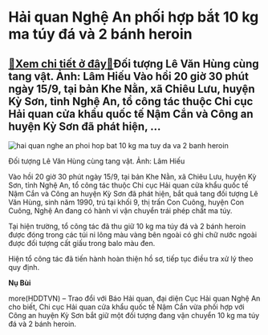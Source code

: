 Hải quan Nghệ An phối hợp bắt 10 kg ma túy đá và 2 bánh heroin
==============================================================

[:gift:Xem chi tiết ở đây:gift:](https://hddtvn.com/hai-quan-nghe-an-phoi-hop-bat-10-kg-ma-tuy-da-va-2-banh-heroin/)Đối tượng Lê Văn Hùng cùng tang vật. Ảnh: Lâm Hiếu Vào hồi 20 giờ 30 phút ngày 15/9, tại bản Khe Nằn, xã Chiêu Lưu, huyện Kỳ Sơn, tỉnh Nghệ An, tổ công tác thuộc Chi cục Hải quan cửa khẩu quốc tế Nậm Cắn và Công an huyện Kỳ Sơn đã phát hiện, …
---------------------------------------------------------------------------------------------------------------------------------------------------------------------------------------------------------------------------------------------------





![hai quan nghe an phoi hop bat 10 kg ma tuy da va 2 banh heroin](https://hddtvn.com/wp-content/uploads/2021/01/2057_629581118bf574ab2de4-1.jpg "Hải quan Nghệ An phối hợp bắt 10 kg ma túy đá và 2 bánh heroin")


Đối tượng Lê Văn Hùng cùng tang vật. Ảnh: Lâm Hiếu



Vào hồi 20 giờ 30 phút ngày 15/9, tại bản Khe Nằn, xã Chiêu Lưu, huyện Kỳ Sơn, tỉnh Nghệ An, tổ công tác thuộc Chi cục Hải quan cửa khẩu quốc tế Nậm Cắn và Công an huyện Kỳ Sơn đã phát hiện, bắt quả tang đối tượng Lê Văn Hùng, sinh năm 1990, trú tại khối 9, thị trấn Con Cuông, huyện Con Cuông, Nghệ An đang có hành vi vận chuyển trái phép chất ma túy.



Tại hiện trường, tổ công tác đã thu giữ 10 kg ma túy đá và 2 bánh heroin được đóng trong các túi ni lông màu vàng bên ngoài có ghi chữ nước ngoài được đối tượng cất giấu trong balo màu đen.


Hiện tổ công tác đã tiến hành hoàn thiện hồ sơ, tiếp tục điều tra xử lý theo quy định.




**Nụ Bùi**



more(HDDTVN) – Trao đổi với Báo Hải quan, đại diện Cục Hải quan Nghệ An cho biết, Chi cục Hải quan cửa khẩu quốc tế Nậm Cắn vừa phối hợp với Công an huyện Kỳ Sơn bắt giữ một đối tượng đang vận chuyển 10 kg ma túy đá và 2 bánh heroin.

